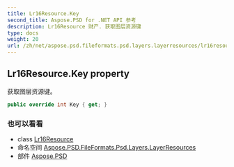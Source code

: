 ```yaml
---
title: Lr16Resource.Key
second_title: Aspose.PSD for .NET API 参考
description: Lr16Resource 财产. 获取图层资源键
type: docs
weight: 20
url: /zh/net/aspose.psd.fileformats.psd.layers.layerresources/lr16resource/key/
---
```

## Lr16Resource.Key property

获取图层资源键。

```csharp
public override int Key { get; }
```

### 也可以看看

* class [Lr16Resource](../)
* 命名空间 [Aspose.PSD.FileFormats.Psd.Layers.LayerResources](../../lr16resource/)
* 部件 [Aspose.PSD](../../../)


